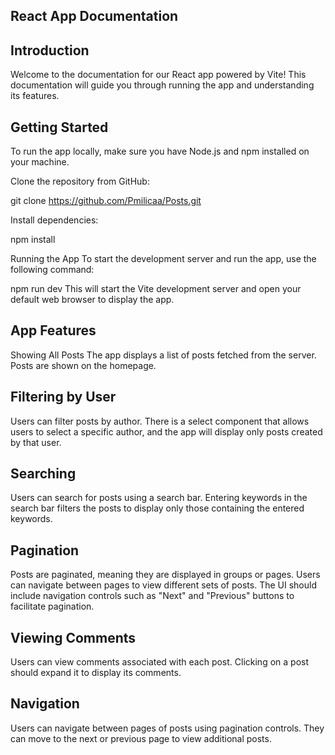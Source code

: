 ## React App Documentation


## Introduction
Welcome to the documentation for our React app powered by Vite! This documentation will guide you through running the app and understanding its features.

## Getting Started
To run the app locally, make sure you have Node.js and npm installed on your machine.

Clone the repository from GitHub:

git clone https://github.com/Pmilicaa/Posts.git


Install dependencies:

npm install


Running the App
To start the development server and run the app, use the following command:


npm run dev
This will start the Vite development server and open your default web browser to display the app.

## App Features
Showing All Posts
The app displays a list of posts fetched from the server. Posts are shown on the homepage.

## Filtering by User
Users can filter posts by author. There is a select component that allows users to select a specific author, and the app will display only posts created by that user.

## Searching
Users can search for posts using a search bar. Entering keywords in the search bar filters the posts to display only those containing the entered keywords.

## Pagination
Posts are paginated, meaning they are displayed in groups or pages. Users can navigate between pages to view different sets of posts. The UI should include navigation controls such as "Next" and "Previous" buttons to facilitate pagination.

## Viewing Comments
Users can view comments associated with each post. Clicking on a post should expand it to display its comments.

## Navigation
Users can navigate between pages of posts using pagination controls. They can move to the next or previous page to view additional posts.
